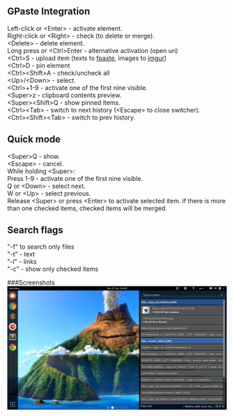 ## GPaste Integration
Left-click or \<Enter\> - activate element.  
Right-click or \<Right\> - check (to delete or merge).  
\<Delete\> - delete element.  
Long press or \<Ctrl\>Enter - alternative activation (open uri)  
\<Ctrl\>S - upload item (texts to [fpaste](http://fpaste.org), images to [imgur](https://imgur.com))  
\<Ctrl\>D - pin element  
\<Ctrl\>\<Shift\>A - check/uncheck all  
\<Up\>/\<Down\> - select.  
\<Ctrl\>+1-9 - activate one of the first nine visible.  
\<Super\>z - clipboard contents preview.  
\<Super\>\<Shift\>Q - show pinned items.  
\<Ctrl\>\<Tab\> - switch to next history (\<Escape\> to close switcher).  
\<Ctrl\>\<Shift\>\<Tab\> - switch to prev history.

## Quick mode
\<Super\>Q - show.  
\<Escape\> - cancel.  
While holding \<Super\>:  
Press 1-9 - activate one of the first nine visible.  
Q or \<Down\> - select next.  
W or \<Up\> - select previous.  
Release \<Super\> or press \<Enter\> to activate selected item.
if there is more than one checked items, checked items will be merged.

## Search flags
"-f" to search only files  
"-t" - text  
"-l" - links  
"-c" - show only checked items

###Screenshots
![GPaste](/screenshots/1.jpg)
